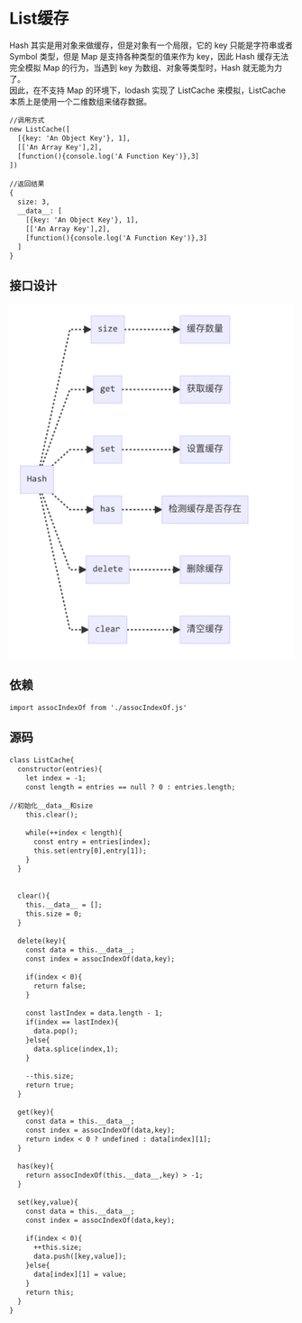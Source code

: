 # List缓存
Hash 其实是用对象来做缓存，但是对象有一个局限，它的 key 只能是字符串或者 Symbol 类型，但是 Map 是支持各种类型的值来作为 key，因此 Hash 缓存无法完全模拟 Map 的行为，当遇到 key 为数组、对象等类型时，Hash 就无能为力了。  
因此，在不支持 Map 的环境下，lodash 实现了 ListCache 来模拟，ListCache 本质上是使用一个二维数组来储存数据。  

```
//调用方式
new ListCache([
  [{key: 'An Object Key'}, 1],
  [['An Array Key'],2],
  [function(){console.log('A Function Key')},3]
])

//返回结果
{
  size: 3,
  __data__: [
    [{key: 'An Object Key'}, 1],
    [['An Array Key'],2],
    [function(){console.log('A Function Key')},3]
  ]
}
```

## 接口设计
![](img/ListCache.png)  

## 依赖
```
import assocIndexOf from './assocIndexOf.js'
```

## 源码
```
class ListCache{
  constructor(entries){
    let index = -1;
    const length = entries == null ? 0 : entries.length;

//初始化__data__和size
    this.clear();
    
    while(++index < length){
      const entry = entries[index];
      this.set(entry[0],entry[1]);
    }
  }


  clear(){
    this.__data__ = [];
    this.size = 0;
  }

  delete(key){
    const data = this.__data__;
    const index = assocIndexOf(data,key);

    if(index < 0){
      return false;
    }

    const lastIndex = data.length - 1;
    if(index == lastIndex){
      data.pop();
    }else{
      data.splice(index,1);
    }

    --this.size;
    return true;
  }

  get(key){
    const data = this.__data__;
    const index = assocIndexOf(data,key);
    return index < 0 ? undefined : data[index][1];
  }

  has(key){
    return assocIndexOf(this.__data__,key) > -1;
  }

  set(key,value){
    const data = this.__data__;
    const index = assocIndexOf(data,key);

    if(index < 0){
      ++this.size;
      data.push([key,value]);
    }else{
      data[index][1] = value;
    }
    return this;
  }
}
```